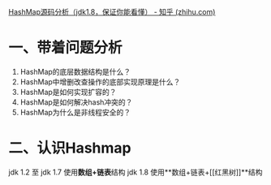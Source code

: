 [HashMap源码分析（jdk1.8，保证你能看懂） - 知乎 (zhihu.com)](https://zhuanlan.zhihu.com/p/79219960)

# 一、带着问题分析

1. HashMap的底层数据结构是什么？
2. HashMap中增删改查操作的底部实现原理是什么？
3. HashMap是如何实现扩容的？
4. HashMap是如何解决hash冲突的？
5. HashMap为什么是非线程安全的？

# 二、认识Hashmap

jdk 1.2 至 jdk 1.7 使用**数组+链表**结构
jdk 1.8 使用**数组+链表+[[红黑树]]**结构
